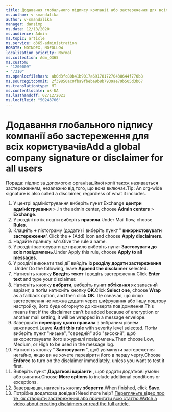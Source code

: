 ```yaml
---
title: Додавання глобального підпису компанії або застереження для всіх користувачів
ms.author: v-smandalika
author: v-smandalika
manager: dansimp
ms.date: 12/18/2020
ms.audience: Admin
ms.topic: article
ms.service: o365-administration
ROBOTS: NOINDEX, NOFOLLOW
localization_priority: Normal
ms.collection: Adm_O365
ms.custom:
- "1200009"
- "7310"
ms.openlocfilehash: ab0d3fc80b41b9017a6917817270438644f770b8
ms.sourcegitcommit: 2f39850ac0fba9fbeba9b8b7939ae79b505d3b67
ms.translationtype: MT
ms.contentlocale: uk-UA
ms.lasthandoff: 02/12/2021
ms.locfileid: "50243766"
---
```

# <a name="add-a-global-company-signature-or-disclaimer-for-all-users"></a><span data-ttu-id="8b649-102">Додавання глобального підпису компанії або застереження для всіх користувачів</span><span class="sxs-lookup"><span data-stu-id="8b649-102">Add a global company signature or disclaimer for all users</span></span>

<span data-ttu-id="8b649-103">Порада: підпис за допомогою організаційної копії також називається застереженням, незалежно від того, що вона включає.</span><span class="sxs-lookup"><span data-stu-id="8b649-103">Tip: An org-wide signature is also called a disclaimer, regardless of what it includes.</span></span>

1. <span data-ttu-id="8b649-104">У центрі адміністрування виберіть пункт Exchange **центри адміністрування**  >  .</span><span class="sxs-lookup"><span data-stu-id="8b649-104">In the admin center, choose **Admin centers** > **Exchange**.</span></span>
2. <span data-ttu-id="8b649-105">У розділі потік пошти виберіть **правила**.</span><span class="sxs-lookup"><span data-stu-id="8b649-105">Under Mail flow, choose **Rules**.</span></span>
3. <span data-ttu-id="8b649-106">Клацніть **+** піктограму (додати) і виберіть пункт " **використовувати застереження**".</span><span class="sxs-lookup"><span data-stu-id="8b649-106">Click the **+** (Add) icon and choose **Apply disclaimers**.</span></span>
4. <span data-ttu-id="8b649-107">Надайте правилу ім'я.</span><span class="sxs-lookup"><span data-stu-id="8b649-107">Give the rule a name.</span></span>
5. <span data-ttu-id="8b649-108">У розділі застосувати це правило виберіть пункт **Застосувати до всіх повідомлень**.</span><span class="sxs-lookup"><span data-stu-id="8b649-108">Under Apply this rule, choose **Apply to all messages**.</span></span>
6. <span data-ttu-id="8b649-109">У розділі виконати такі дії вийдіть **із розділу додати застереження** .</span><span class="sxs-lookup"><span data-stu-id="8b649-109">Under Do the following, leave **Append the disclaimer** selected.</span></span>
7. <span data-ttu-id="8b649-110">Натисніть кнопку **Введіть текст** і введіть застереження.</span><span class="sxs-lookup"><span data-stu-id="8b649-110">Click **Enter text** and type your disclaimer.</span></span>
8. <span data-ttu-id="8b649-111">Натисніть кнопку **вибрати**, виберіть пункт **обтікання** як запасний варіант, а потім натисніть кнопку **OK**.</span><span class="sxs-lookup"><span data-stu-id="8b649-111">Click **Select one**, choose **Wrap** as a fallback option, and then click **OK**.</span></span> <span data-ttu-id="8b649-112">Це означає, що якщо застереження не можна додати через шифрування або іншу поштову настройку, його буде обгорнуто до конверта повідомлення.</span><span class="sxs-lookup"><span data-stu-id="8b649-112">This means that if the disclaimer can't be added because of encryption or another mail setting, it will be wrapped in a message envelope.</span></span>
9. <span data-ttu-id="8b649-113">Завершити **перевірку цього правила** з вибраним рівнем важливості.</span><span class="sxs-lookup"><span data-stu-id="8b649-113">Leave **Audit this rule** with severity level selected.</span></span> <span data-ttu-id="8b649-114">Потім виберіть пункт "низьке", "середній" або "високий", щоб використовувати його в журналі повідомлень.</span><span class="sxs-lookup"><span data-stu-id="8b649-114">Then choose Low, Medium, or High to be used in the message log.</span></span>
10. <span data-ttu-id="8b649-115">Натисніть кнопку " **Застосувати** ", щоб увімкнути застереження негайно, якщо ви не хочете перевірити його в першу чергу.</span><span class="sxs-lookup"><span data-stu-id="8b649-115">Choose **Enforce** to turn on the disclaimer immediately, unless you want to test it first.</span></span>
11. <span data-ttu-id="8b649-116">Виберіть пункт **Додаткові варіанти** , щоб додати додаткові умови або винятки.</span><span class="sxs-lookup"><span data-stu-id="8b649-116">Choose **More options** to include additional conditions or exceptions.</span></span>
12. <span data-ttu-id="8b649-117">Завершивши, натисніть кнопку **зберегти**.</span><span class="sxs-lookup"><span data-stu-id="8b649-117">When finished, click **Save**.</span></span>
13. <span data-ttu-id="8b649-118">Потрібна додаткова довідка?</span><span class="sxs-lookup"><span data-stu-id="8b649-118">Need more help?</span></span> [<span data-ttu-id="8b649-119">Перегляньте відео про те, як створити застереження або прочитати всю статтю.</span><span class="sxs-lookup"><span data-stu-id="8b649-119">Watch a video about creating disclaimers or read the full article.</span></span>](https://support.office.com/article/2d75860f-c527-4352-a7f6-73eba54c0c72?wt.mc_id=Chat_GlobalSignature)